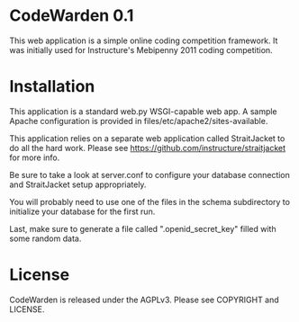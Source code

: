 CodeWarden 0.1
=====

This web application is a simple online coding competition framework.
It was initially used for Instructure's Mebipenny 2011 coding competition.

Installation
=====

This application is a standard web.py WSGI-capable web app. A sample Apache
configuration is provided in files/etc/apache2/sites-available.

This application relies on a separate web application called StraitJacket to
do all the hard work. Please see https://github.com/instructure/straitjacket
for more info.

Be sure to take a look at server.conf to configure your database connection and
StraitJacket setup appropriately.

You will probably need to use one of the files in the schema subdirectory to
initialize your database for the first run.

Last, make sure to generate a file called ".openid_secret_key" filled with some
random data.

License
=====

CodeWarden is released under the AGPLv3. Please see COPYRIGHT and LICENSE.
